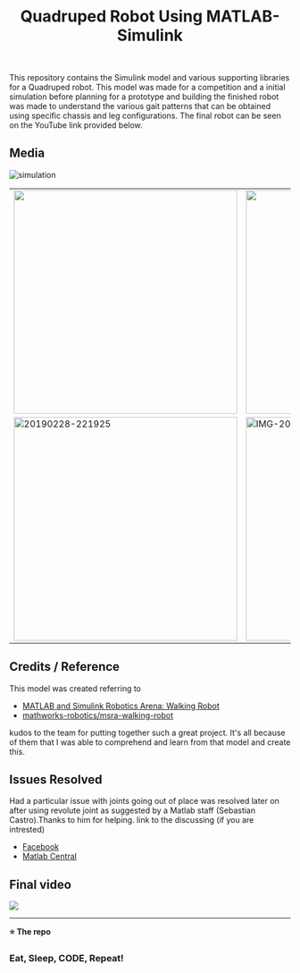 <h1 align='center'> Quadruped Robot Using MATLAB-Simulink  </h1> <br>



This repository contains the Simulink model and various supporting libraries for a Quadruped robot. This model was made for a competition and a initial simulation before planning for a prototype and building the finished robot was made to understand the various gait patterns that can be obtained using specific chassis and leg configurations. The final robot can be seen on the YouTube link provided below.



Media
---------------------------------------------
<img src="https://i.ibb.co/pw6SMFh/simulation.gif" alt="simulation" border="0">
<table>
  <tr>
    <td><img src="https://i.ibb.co/sJScZCh/IMG-20190206-220243.jpg" width="400" > </td>
    <td><img src="https://i.ibb.co/8NxpNBc/IMG-20190113-221416.jpg" width="400"></td>
    </tr>
     <tr>
    <td><img src="https://i.ibb.co/9Hgqt68/20190228-221925.jpg" alt="20190228-221925" border="0" width="400" > </td>
    <td><img src="https://i.ibb.co/Fx9v68R/IMG-20190202-214551.jpg" alt="IMG-20190202-214551" border="0" width="400"></td>
    </tr>
</table>

Credits / Reference
----------------------------------------------

This model was created referring to 
- [MATLAB and Simulink Robotics Arena: Walking Robot](https://in.mathworks.com/matlabcentral/fileexchange/64227-matlab-and-simulink-robotics-arena-walking-robot?s_tid=srchtitle_walking%20robot_6)
- [mathworks-robotics/msra-walking-robot](https://github.com/mathworks-robotics/msra-walking-robot) 

kudos to the team for putting together such a great project.
It's all because of them that I was able to comprehend and learn from that model and create this.

Issues Resolved
--------------------------------------------------
Had a particular issue with joints going out of place was resolved later on after using revolute joint as suggested by a Matlab staff (Sebastian Castro).Thanks to him for helping.
link to the discussing (if you are intrested)
- [Facebook](https://www.facebook.com/100017607456550/videos/305468520050061/)
- [Matlab Central](https://in.mathworks.com/matlabcentral/answers/418450-i-have-followed-the-following-tutorial-but-haven-t-got-any-output-please-help-me-out?s_tid=prof_contriblnk)

Final video
--------------------------------

<a href="https://www.youtube.com/watch?v=6dfaND6Z6hM&ab_channel=TeamRoboconMJCET">
       <img src="https://img.shields.io/badge/YouTube-FF0000?style=for-the-badge&logo=youtube&logoColor=white" />
      </a>
                   


----------------------------------------------------
**⭐ The repo**



### Eat, Sleep, CODE, Repeat!





